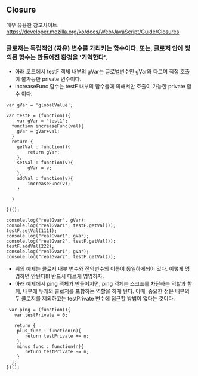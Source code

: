 ## Closure

매우 유용한 참고사이트.
https://developer.mozilla.org/ko/docs/Web/JavaScript/Guide/Closures

### 클로저는 독립적인 (자유) 변수를 가리키는 함수이다. 또는, 클로저 안에 정의된 함수는 만들어진 환경을 '기억한다'.

 - 아래 코드에서 testF 객체 내부의 gVar는 글로벌변수인 gVar와 다르며 직접 호출이 불가능한 private 변수이다.
 - increaseFunc 함수는 testF 내부의 함수들에 의해서만 호출이 가능한 private 함수 이다.
```
var gVar = 'globalValue';

var testF = (function(){
	var gVar = 'test1';
  function increaseFunc(val){
  	gVar = gVar+val;
  }
  return {
  	getVal : function(){
    	return gVar;
    },
    setVal : function(v){
    	gVar = v;
    },
    addVal : function(v){
    	increaseFunc(v);
    }
    
  }

})();

console.log("realGvar", gVar);
console.log("realGvar1", testF.getVal());
testF.setVal(1111);
console.log("realGvar1", gVar);
console.log("realGvar2", testF.getVal());
testF.addVal(222);
console.log("realGvar1", gVar);
console.log("realGvar2", testF.getVal());
```

 - 위의 예제는 클로저 내부 변수와 전역변수의 이름이 동일하게되어 있다. 이렇게 명명하면 안된다!!! 반드시 다르게 명명하자.
 - 아래 예제에서 ping 객체가 만들어지면, ping 객체는 스코프를 차단하는 역할과 함께, 내부에 두개의 클로저를 포함하는 역할을 하게 된다.
   이때, 중요한 점은 내부의 두 클로저를 제외하고는 testPrivate 변수에 접근할 방법이 없다는 것이다.
 ````
  var ping = (function(){
    var testPrivate = 0;
    
    return {
     plus_func : function(n){
        return testPrivate += n;
     },
     minus_func : function(n){
        return testPrivate -= n;
     }
   };
 })();
 ````